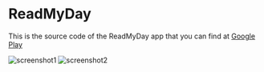 ReadMyDay
=========
This is the source code of the ReadMyDay app that you can find at [Google Play ](https://play.google.com/store/apps/details?id=com.caracocha.readmyday)

![screenshot1](https://lh5.ggpht.com/SgihfgJS_A65qx3vL7RpBdPu8BQNgfY13DPMwweHo-RDHUc3KlE12lPBKzZcutIQ7A=h900-rw)
![screenshot2](https://lh3.ggpht.com/H18dLTZ346stRM2r5KQzy0NkheZNBwlMZxq5l2K6O_MQU2T6aeeFVYSv37peIWcHjbLy=h900-rw)
